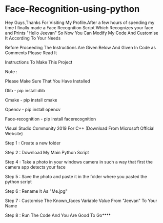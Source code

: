 # Face-Recognition-using-python
Hey Guys,Thanks For Visiting My Profile.After a few hours of spending my time I finally made a Face Recognition Script Which Recognizes your face and Prints "Hello Jeevan" So Now You Can Modify My Code And Customise It According To Your Needs


Before Proceeding 
The Instructions Are Given Below And Given In Code as Comments Please Read It 

Instructions To Make This Project 


Note : 

Please Make Sure That You Have Installed 

Dlib - pip install dlib

Cmake - pip install cmake

Opencv - pip install opencv

Face-recognition - pip install facerecognition

Visual Studio Community 2019 For C++ (Download From Microsoft Official Website)

Step 1 : Create a new folder

Step 2 : Download My Main Python Script 

Step 4 : Take a photo in your windows camera in such a way that first the camera app detects your face


Step 5 : Save the photo and paste it in the folder where you pasted the python script

Step 6 : Rename It As "Me.jpg"

Step 7 : Customise The Known_faces Variable Value From "Jeevan" To Your Name 

Step 8 : Run The Code And You Are Good To Go****
